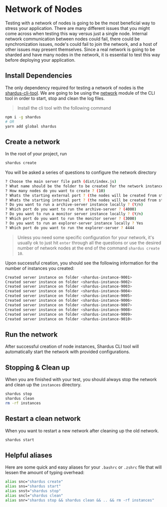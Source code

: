 # Network of Nodes

Testing with a network of nodes is going to be the most beneficial way to stress your application. There are many different issues that you might come across when testing this way versus just a single node. Internal network communication between nodes could fail, there could be synchronization issues, node's could fail to join the network, and a host of other issues may present themselves. Since a real network is going to be sharded and have many nodes in the network, it is essential to test this way before deploying your application.

## Install Dependencies

The only dependency required for testing a network of nodes is the [shardus-cli-tool](../../tools/shardus-cli-tool). We are going to be using the [network](../../tools/shardus-cli-tool/network) module of the CLI tool in order to start, stop and clean the log files.

> Install the cli tool with the following command

```bash
npm i -g shardus
# OR
yarn add global shardus
```

## Create a network

In the root of your project, run

```bash
shardus create
```

You will be asked a series of questions to configure the network directory

```bash
? Choose the main server file path (dist/index.js)
? What name should be the folder to be created for the network instances ? (instances)
? How many nodes do you want to create ? (10)
? Whats the starting external port ? (the nodes will be created from starting external port to starting external port + number of nodes (9001)
? Whats the starting internal port ? (the nodes will be created from starting internal port to starting internal port + number of nodes (10001)
? Do you want to run a archive-server instance locally ? (Y/n)
? Which port do you want to run the archive-server ? (4000)
? Do you want to run a monitor server instance locally ? (Y/n)
? Which port do you want to run the monitor server ? (3000)
? Do you want to run an explorer-server instance locally ? Yes
? Which port do you want to run the explorer-server ? 4444
```

> Unless you need some specific configuration for your network, it's usually ok to just hit `enter` through all the questions or use the desired number of network nodes at the end of the command `shardus create 10`.

Upon successful creation, you should see the following information for the number of instances you created:

```bash
Created server instance on folder <shardus-instance-9001>
Created server instance on folder <shardus-instance-9002>
Created server instance on folder <shardus-instance-9003>
Created server instance on folder <shardus-instance-9004>
Created server instance on folder <shardus-instance-9005>
Created server instance on folder <shardus-instance-9006>
Created server instance on folder <shardus-instance-9007>
Created server instance on folder <shardus-instance-9008>
Created server instance on folder <shardus-instance-9009>
Created server instance on folder <shardus-instance-9010>
```

## Run the network

After successful creation of node instances, Shardus CLI tool will automatically start the network with provided configurations.

## Stopping & Clean up

When you are finished with your test, you should always stop the network and clean up the `instances` directory.

```bash
shardus stop
shardus clean
rm -rf instances
```

## Restart a clean network

When you want to restart a new network after cleaning up the old network.

```bash
shardus start
```

## Helpful aliases

Here are some quick and easy aliases for your `.bashrc` or `.zshrc` file that will lessen the amount of typing overhead:

```bash
alias snc="shardus create"
alias sns="shardus start"
alias snst="shardus stop"
alias sncl="shardus clean"
alias snr="shardus stop && shardus clean && .. && rm -rf instances"
```
